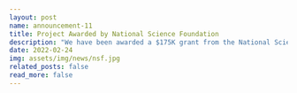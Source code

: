 ```yaml
---
layout: post
name: announcement-11
title: Project Awarded by National Science Foundation
description: "We have been awarded a $175K grant from the National Science Foundation for our project “CRII: III: Towards Effective and Efficient City-scale Traffic Reconstruction.” More information can be found at the <a href="https://www.nsf.gov/awardsearch/showAward?AWD_ID=2153426&HistoricalAwards=false"> NSF award abstract site </a>."
date: 2022-02-24
img: assets/img/news/nsf.jpg
related_posts: false
read_more: false
---
```

